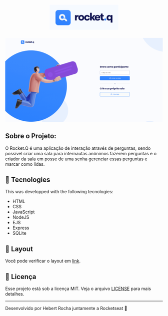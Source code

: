<h1 align="center">
  <img alt="Rocket.Q" title="Rocket.Q" src="https://github.com/jakeliny/Rocket.Q/blob/main/.github/rocketq.png" width="220px" />
</h1>

<img alt="gif" src="https://github.com/Hebert324/Rocket.q/blob/main/gif/rocketq.gif">


## Sobre o Projeto:

O Rocket.Q é uma aplicação de interação através de perguntas, sendo possível criar uma sala para internautas anônimos fazerem perguntas e o criador da sala em posse de uma senha gerenciar essas perguntas e marcar como lidas.

## 🚀 Tecnologies

This was developped with the following tecnologies:

- HTML
- CSS
- JavaScript
- NodeJS
- EJS
- Express
- SQLite

## 🔖 Layout

Você pode verificar o layout em [link](https://www.figma.com/file/v3w1iRz1PUlN1iaUdnRl7K/Roquet.q-%2302-(Copy)?node-id=159%3A1143&viewport=-5165%2C-1035%2C1.6507904529571533). 

## :memo: Licença

Esse projeto está sob a licença MIT. Veja o arquivo [LICENSE](.github/LICENSE.md) para mais detalhes.

---

Desenvolvido por Hebert Rocha juntamente a Rocketseat :wave: 
